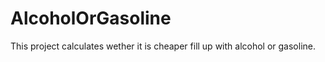 # AlcoholOrGasoline

This project calculates wether it is cheaper fill up with alcohol or gasoline.
